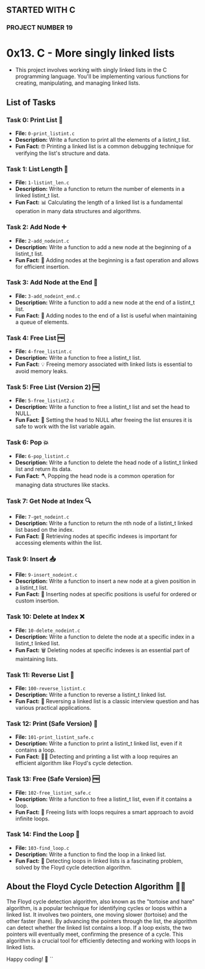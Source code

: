 ## STARTED WITH C
### PROJECT NUMBER 19

# 0x13. C - More singly linked lists


* This project involves working with singly linked lists in the C programming language. You'll be implementing various functions for creating, manipulating, and managing linked lists.

## List of Tasks

### Task 0: Print List 📃
- **File:** `0-print_listint.c`
- **Description:** Write a function to print all the elements of a listint_t list.
- **Fun Fact:** 🤓 Printing a linked list is a common debugging technique for verifying the list's structure and data.

### Task 1: List Length 📏
- **File:** `1-listint_len.c`
- **Description:** Write a function to return the number of elements in a linked listint_t list.
- **Fun Fact:** 📊 Calculating the length of a linked list is a fundamental operation in many data structures and algorithms.

### Task 2: Add Node ➕
- **File:** `2-add_nodeint.c`
- **Description:** Write a function to add a new node at the beginning of a listint_t list.
- **Fun Fact:** 🚀 Adding nodes at the beginning is a fast operation and allows for efficient insertion.

### Task 3: Add Node at the End 🏁
- **File:** `3-add_nodeint_end.c`
- **Description:** Write a function to add a new node at the end of a listint_t list.
- **Fun Fact:** 🏁 Adding nodes to the end of a list is useful when maintaining a queue of elements.

### Task 4: Free List 🆓
- **File:** `4-free_listint.c`
- **Description:** Write a function to free a listint_t list.
- **Fun Fact:** 💡 Freeing memory associated with linked lists is essential to avoid memory leaks.

### Task 5: Free List (Version 2) 🆓
- **File:** `5-free_listint2.c`
- **Description:** Write a function to free a listint_t list and set the head to NULL.
- **Fun Fact:** 🧹 Setting the head to NULL after freeing the list ensures it is safe to work with the list variable again.

### Task 6: Pop 💥
- **File:** `6-pop_listint.c`
- **Description:** Write a function to delete the head node of a listint_t linked list and return its data.
- **Fun Fact:** 🪓 Popping the head node is a common operation for managing data structures like stacks.

### Task 7: Get Node at Index 🔍
- **File:** `7-get_nodeint.c`
- **Description:** Write a function to return the nth node of a listint_t linked list based on the index.
- **Fun Fact:** 🔎 Retrieving nodes at specific indexes is important for accessing elements within the list.

### Task 9: Insert 📥
- **File:** `9-insert_nodeint.c`
- **Description:** Write a function to insert a new node at a given position in a listint_t list.
- **Fun Fact:** 📌 Inserting nodes at specific positions is useful for ordered or custom insertion.

### Task 10: Delete at Index ❌
- **File:** `10-delete_nodeint.c`
- **Description:** Write a function to delete the node at a specific index in a listint_t linked list.
- **Fun Fact:** 🗑️ Deleting nodes at specific indexes is an essential part of maintaining lists.

### Task 11: Reverse List 🔄
- **File:** `100-reverse_listint.c`
- **Description:** Write a function to reverse a listint_t linked list.
- **Fun Fact:** 🔄 Reversing a linked list is a classic interview question and has various practical applications.

### Task 12: Print (Safe Version) 🔄
- **File:** `101-print_listint_safe.c`
- **Description:** Write a function to print a listint_t linked list, even if it contains a loop.
- **Fun Fact:** 🏃‍♂️ Detecting and printing a list with a loop requires an efficient algorithm like Floyd's cycle detection.

### Task 13: Free (Safe Version) 🆓
- **File:** `102-free_listint_safe.c`
- **Description:** Write a function to free a listint_t list, even if it contains a loop.
- **Fun Fact:** 🔗 Freeing lists with loops requires a smart approach to avoid infinite loops.

### Task 14: Find the Loop 🔄
- **File:** `103-find_loop.c`
- **Description:** Write a function to find the loop in a linked list.
- **Fun Fact:** 🧐 Detecting loops in linked lists is a fascinating problem, solved by the Floyd cycle detection algorithm.

## About the Floyd Cycle Detection Algorithm 🏃‍♂️

The Floyd cycle detection algorithm, also known as the "tortoise and hare" algorithm, is a popular technique for identifying cycles or loops within a linked list. It involves two pointers, one moving slower (tortoise) and the other faster (hare). By advancing the pointers through the list, the algorithm can detect whether the linked list contains a loop. If a loop exists, the two pointers will eventually meet, confirming the presence of a cycle. This algorithm is a crucial tool for efficiently detecting and working with loops in linked lists.

Happy coding! 🚀
``

